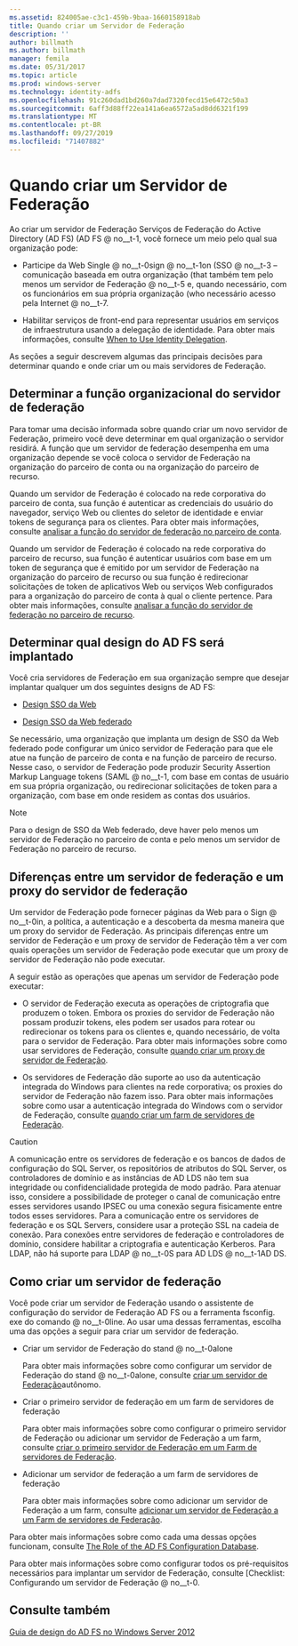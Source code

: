 ```yaml
---
ms.assetid: 824005ae-c3c1-459b-9baa-1660158918ab
title: Quando criar um Servidor de Federação
description: ''
author: billmath
ms.author: billmath
manager: femila
ms.date: 05/31/2017
ms.topic: article
ms.prod: windows-server
ms.technology: identity-adfs
ms.openlocfilehash: 91c260dad1bd260a7dad7320fecd15e6472c50a3
ms.sourcegitcommit: 6aff3d88ff22ea141a6ea6572a5ad8dd6321f199
ms.translationtype: MT
ms.contentlocale: pt-BR
ms.lasthandoff: 09/27/2019
ms.locfileid: "71407882"
---
```

# <a name="when-to-create-a-federation-server"></a>Quando criar um Servidor de Federação

Ao criar um servidor de Federação Serviços de Federação do Active Directory (AD FS) \(AD FS @ no__t-1, você fornece um meio pelo qual sua organização pode:  
  
-   Participe da Web Single @ no__t-0sign @ no__t-1on \(SSO @ no__t-3 – comunicação baseada em outra organização \(that também tem pelo menos um servidor de Federação @ no__t-5 e, quando necessário, com os funcionários em sua própria organização \(who necessário acesso pela Internet @ no__t-7.  
  
-   Habilitar serviços de front-end para representar usuários em serviços de infraestrutura usando a delegação de identidade. Para obter mais informações, consulte [When to Use Identity Delegation](When-to-Use-Identity-Delegation.md).  
  
As seções a seguir descrevem algumas das principais decisões para determinar quando e onde criar um ou mais servidores de Federação.  
  
## <a name="determine-the-organizational-role-for-the-federation-server"></a>Determinar a função organizacional do servidor de federação  
Para tomar uma decisão informada sobre quando criar um novo servidor de Federação, primeiro você deve determinar em qual organização o servidor residirá. A função que um servidor de federação desempenha em uma organização depende se você coloca o servidor de Federação na organização do parceiro de conta ou na organização do parceiro de recurso.  
  
Quando um servidor de Federação é colocado na rede corporativa do parceiro de conta, sua função é autenticar as credenciais do usuário do navegador, serviço Web ou clientes do seletor de identidade e enviar tokens de segurança para os clientes. Para obter mais informações, consulte [analisar a função do servidor de federação no parceiro de conta](Review-the-Role-of-the-Federation-Server-in-the-Account-Partner.md).  
  
Quando um servidor de Federação é colocado na rede corporativa do parceiro de recurso, sua função é autenticar usuários com base em um token de segurança que é emitido por um servidor de Federação na organização do parceiro de recurso ou sua função é redirecionar solicitações de token de aplicativos Web ou serviços Web configurados para a organização do parceiro de conta à qual o cliente pertence. Para obter mais informações, consulte [analisar a função do servidor de federação no parceiro de recurso](Review-the-Role-of-the-Federation-Server-in-the-Resource-Partner.md).  
  
## <a name="determine-which-ad-fs-design-to-deploy"></a>Determinar qual design do AD FS será implantado  
Você cria servidores de Federação em sua organização sempre que desejar implantar qualquer um dos seguintes designs de AD FS:  
  
-   [Design SSO da Web](Web-SSO-Design.md)  
  
-   [Design SSO da Web federado](Federated-Web-SSO-Design.md)  
  
Se necessário, uma organização que implanta um design de SSO da Web federado pode configurar um único servidor de Federação para que ele atue na função de parceiro de conta e na função de parceiro de recurso. Nesse caso, o servidor de Federação pode produzir Security Assertion Markup Language tokens \(SAML @ no__t-1, com base em contas de usuário em sua própria organização, ou redirecionar solicitações de token para a organização, com base em onde residem as contas dos usuários.  
  
> [!NOTE]  
> Para o design de SSO da Web federado, deve haver pelo menos um servidor de Federação no parceiro de conta e pelo menos um servidor de Federação no parceiro de recurso.  
  
## <a name="differences-between-a-federation-server-and-a-federation-server-proxy"></a>Diferenças entre um servidor de federação e um proxy do servidor de federação  
Um servidor de Federação pode fornecer páginas da Web para o Sign @ no__t-0in, a política, a autenticação e a descoberta da mesma maneira que um proxy do servidor de Federação. As principais diferenças entre um servidor de Federação e um proxy de servidor de Federação têm a ver com quais operações um servidor de Federação pode executar que um proxy de servidor de Federação não pode executar.  
  
A seguir estão as operações que apenas um servidor de Federação pode executar:  
  
-   O servidor de Federação executa as operações de criptografia que produzem o token. Embora os proxies do servidor de Federação não possam produzir tokens, eles podem ser usados para rotear ou redirecionar os tokens para os clientes e, quando necessário, de volta para o servidor de Federação. Para obter mais informações sobre como usar servidores de Federação, consulte [quando criar um proxy de servidor de Federação](When-to-Create-a-Federation-Server-Proxy.md).  
  
-   Os servidores de Federação dão suporte ao uso da autenticação integrada do Windows para clientes na rede corporativa; os proxies do servidor de Federação não fazem isso. Para obter mais informações sobre como usar a autenticação integrada do Windows com o servidor de Federação, consulte [quando criar um farm de servidores de Federação](When-to-Create-a-Federation-Server-Farm.md).  
  
> [!CAUTION]  
> A comunicação entre os servidores de federação e os bancos de dados de configuração do SQL Server, os repositórios de atributos do SQL Server, os controladores de domínio e as instâncias de AD LDS não tem sua integridade ou confidencialidade protegida de modo padrão. Para atenuar isso, considere a possibilidade de proteger o canal de comunicação entre esses servidores usando IPSEC ou uma conexão segura fisicamente entre todos esses servidores. Para a comunicação entre os servidores de federação e os SQL Servers, considere usar a proteção SSL na cadeia de conexão. Para conexões entre servidores de federação e controladores de domínio, considere habilitar a criptografia e autenticação Kerberos. Para LDAP, não há suporte para LDAP @ no__t-0S para AD LDS @ no__t-1AD DS.  
  
## <a name="how-to-create-a-federation-server"></a>Como criar um servidor de federação  
Você pode criar um servidor de Federação usando o assistente de configuração do servidor de Federação AD FS ou a ferramenta fsconfig. exe do comando @ no__t-0line. Ao usar uma dessas ferramentas, escolha uma das opções a seguir para criar um servidor de federação.  
  
-   Criar um servidor de Federação do stand @ no__t-0alone  
  
    Para obter mais informações sobre como configurar um servidor de Federação do stand @ no__t-0alone, consulte [criar um servidor de Federação](../../ad-fs/deployment/Create-a-Stand-Alone-Federation-Server.md)autônomo.  
  
-   Criar o primeiro servidor de federação em um farm de servidores de federação  
  
    Para obter mais informações sobre como configurar o primeiro servidor de Federação ou adicionar um servidor de Federação a um farm, consulte [criar o primeiro servidor de Federação em um Farm de servidores de Federação](../../ad-fs/deployment/Create-the-First-Federation-Server-in-a-Federation-Server-Farm.md).  
  
-   Adicionar um servidor de federação a um farm de servidores de federação  
  
    Para obter mais informações sobre como adicionar um servidor de Federação a um farm, consulte [adicionar um servidor de Federação a um Farm de servidores de Federação](../../ad-fs/deployment/Add-a-Federation-Server-to-a-Federation-Server-Farm.md).  
  
Para obter mais informações sobre como cada uma dessas opções funcionam, consulte [The Role of the AD FS Configuration Database](../../ad-fs/technical-reference/The-Role-of-the-AD-FS-Configuration-Database.md).  
  
Para obter mais informações sobre como configurar todos os pré-requisitos necessários para implantar um servidor de Federação, consulte [Checklist: Configurando um servidor de Federação @ no__t-0.  
  
## <a name="see-also"></a>Consulte também
[Guia de design do AD FS no Windows Server 2012](AD-FS-Design-Guide-in-Windows-Server-2012.md)

